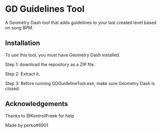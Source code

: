# GD Guidelines Tool

A Geometry Dash tool that adds guidelines to your last created level based on song BPM.


## Installation

To use this tool, you must have Geometry Dash installed.

Step 1: download the repository as a ZIP file. 

Step 2: Extract it.

Step 3: Before running GDGuidelineTool.exe, make sure Geometry Dash is closed. 
## Acknowledgements

Thanks to @KontrollFreek for help

Made by perko#6901
